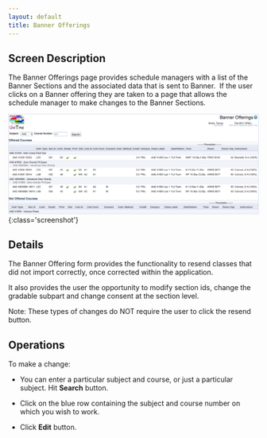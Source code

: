 ```yaml
---
layout: default
title: Banner Offerings
---
```



## Screen Description

The Banner Offerings page provides schedule managers with a list of the Banner Sections and the associated data that is sent to Banner.  If the user clicks on a Banner offering they are taken to a page that allows the schedule manager to make changes to the Banner Sections.

![Banner Offerings](images/banner-offerings-1.png){:class='screenshot'}

## Details

The Banner Offering form provides the functionality to resend classes that did not import correctly, once corrected within the application.

It also provides the user the opportunity to modify section ids, change the gradable subpart and change consent at the section level.

Note: These types of changes do NOT require the user to click the resend button.

## Operations

To make a change:

* You can enter a particular subject and course, or just a particular subject. Hit **Search** button.

* Click on the blue row containing the subject and course number on which you wish to work.

* Click **Edit** button.
